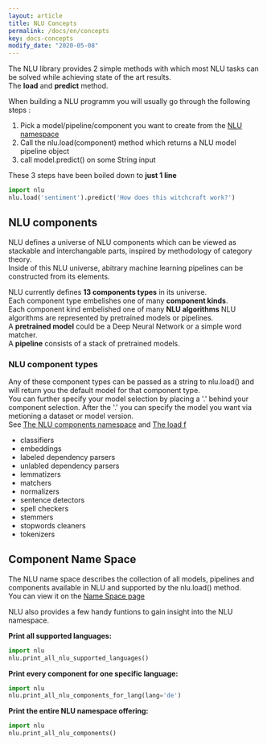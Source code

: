 ```yaml
---
layout: article
title: NLU Concepts
permalink: /docs/en/concepts
key: docs-concepts
modify_date: "2020-05-08"
---
```



The NLU library provides 2 simple methods with which most NLU tasks can be solved while achieving state of the art results.    
The **load** and **predict** method.     

When building a NLU programm you will usually go through the following steps :  

 1. Pick a model/pipeline/component you want to create from the [NLU namespace](model_namespace)
 2. Call the nlu.load(component) method which returns a NLU model pipeline object
 3. call model.predict() on some String input
 
These 3 steps have been boiled down to **just 1 line**
```python
import nlu
nlu.load('sentiment').predict('How does this witchcraft work?')
```


## NLU components
NLU defines a universe of NLU components which can be viewed as stackable and interchangable parts, inspired by methodology of category theory.          
Inside of this NLU universe, abitrary machine learning pipelines can be constructed from its elements.      

NLU currently defines **13 components types** in its universe.     
Each component type embelishes one of many **component kinds**.   
Each component kind embelished one of many **NLU algorithms** 
NLU algorithms are represented by pretrained models or pipelines.      
A **pretrained model** could be a Deep Neural Network or a simple word matcher.    
A **pipeline** consists of a stack of pretrained models.     

### NLU component types

Any of these component types can be passed as a string to nlu.load() and will return you the default model for that component type.  
You can further specify your model selection by placing a '.' behind your component selection.
After the '.' you can specify the model you want via metioning a dataset or model version.    
See [The NLU components namespace](model_namespace) and [The load f](load_api)


- classifiers
- embeddings
- labeled dependency parsers
- unlabled dependency parsers
- lemmatizers
- matchers 
- normalizers
- sentence detectors 
- spell checkers 
- stemmers
- stopwords cleaners
- tokenizers



## Component Name Space
The NLU name space describes the collection of all models, pipelines and components available in NLU and supported by the nlu.load() method.        
You can view it on the [Name Space page](model_namespace)

NLU also provides a few handy funtions to gain insight into the NLU namespace.

**Print all supported languages:**
```python
import nlu
nlu.print_all_nlu_supported_languages()
```

**Print every component for one specific language:**
```python
import nlu
nlu.print_all_nlu_components_for_lang(lang='de')
```

**Print the entire NLU namespace offering:**
```python
import nlu
nlu.print_all_nlu_components()
```



